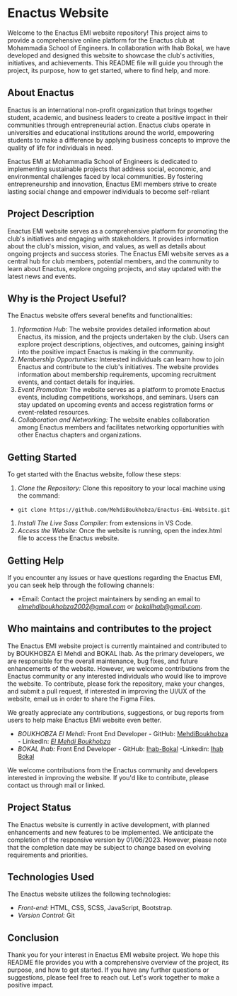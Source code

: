 # Enactus Website

Welcome to the Enactus EMI website repository! This project aims to provide a comprehensive online platform for the Enactus club at Mohammadia School of Engineers. In collaboration with Ihab Bokal, we have developed and designed this website to showcase the club's activities, initiatives, and achievements. This README file will guide you through the project, its purpose, how to get started, where to find help, and more.

## About Enactus

Enactus is an international non-profit organization that brings together student, academic, and business leaders to create a positive impact in their communities through entrepreneurial action. Enactus clubs operate in universities and educational institutions around the world, empowering students to make a difference by applying business concepts to improve the quality of life for individuals in need.

Enactus EMI at Mohammadia School of Engineers is dedicated to implementing sustainable projects that address social, economic, and environmental challenges faced by local communities. By fostering entrepreneurship and innovation, Enactus EMI members strive to create lasting social change and empower individuals to become self-reliant

## Project Description

Enactus EMI website serves as a comprehensive platform for promoting the club's initiatives and engaging with stakeholders. It provides information about the club's mission, vision, and values, as well as details about ongoing projects and success stories. The Enactus EMI website serves as a central hub for club members, potential members, and the community to learn about Enactus, explore ongoing projects, and stay updated with the latest news and events.

## Why is the Project Useful?

The Enactus website offers several benefits and functionalities:

1. *Information Hub:* The website provides detailed information about Enactus, its mission, and the projects undertaken by the club. Users can explore project descriptions, objectives, and outcomes, gaining insight into the positive impact Enactus is making in the community.
2. *Membership Opportunities:* Interested individuals can learn how to join Enactus and contribute to the club's initiatives. The website provides information about membership requirements, upcoming recruitment events, and contact details for inquiries.
3. *Event Promotion:* The website serves as a platform to promote Enactus events, including competitions, workshops, and seminars. Users can stay updated on upcoming events and access registration forms or event-related resources.
4. *Collaboration and Networking:* The website enables collaboration among Enactus members and facilitates networking opportunities with other Enactus chapters and organizations.

## Getting Started

To get started with the Enactus website, follow these steps:

1. *Clone the Repository:* Clone this repository to your local machine using the command:
- `git clone https://github.com/MehdiBoukhobza/Enactus-Emi-Website.git`
1. *Install The Live Sass Compiler*: from extensions in VS Code.
2. *Access the Website:* Once the website is running, open the index.html file to access the Enactus website.

## Getting Help

If you encounter any issues or have questions regarding the Enactus EMI, you can seek help through the following channels:

- *Email: Contact the project maintainers by sending an email to *elmehdiboukhobza2002@gmail.com*  or *bokalihab@gmail.com*.

## Who maintains and contributes to the project

The Enactus EMI website project is currently maintained and contributed to by BOUKHOBZA El Mehdi and BOKAL Ihab. As the primary developers, we are responsible for the overall maintenance, bug fixes, and future enhancements of the website. However, we welcome contributions from the Enactus community or any interested individuals who would like to improve the website. To contribute, please fork the repository, make your changes, and submit a pull request, if interested in improving the UI/UX of the website, email us in order to share the Figma Files.

We greatly appreciate any contributions, suggestions, or bug reports from users to help make Enactus EMI website even better.

- *BOUKHOBZA El Mehdi:* Front End Developer - GitHub: [MehdiBoukhobza](https://github.com/MehdiBoukhobza)  - LinkedIn: *[El Mehdi Boukhobza](https://www.linkedin.com/in/el-mehdi-boukhobza-3a402126a/)*
- *BOKAL Ihab:* Front End Developer - GitHub: [Ihab-Bokal](https://github.com/Ihab-Bokal) -Linkedin: [Ihab Bokal](https://www.linkedin.com/in/ihab-bokal-6675b7246/)

We welcome contributions from the Enactus community and developers interested in improving the website. If you'd like to contribute, please contact us through mail or linked.

## Project Status

The Enactus website is currently in active development, with planned enhancements and new features to be implemented. We anticipate the completion of the responsive version by 01/06/2023. However, please note that the completion date may be subject to change based on evolving requirements and priorities. 

## Technologies Used

The Enactus website utilizes the following technologies:

- *Front-end:* HTML, CSS, SCSS, JavaScript, Bootstrap.
- *Version Control:* Git

## Conclusion

Thank you for your interest in Enactus EMI website project. We hope this README file provides you with a comprehensive overview of the project, its purpose, and how to get started. If you have any further questions or suggestions, please feel free to reach out. Let's work together to make a positive impact.
